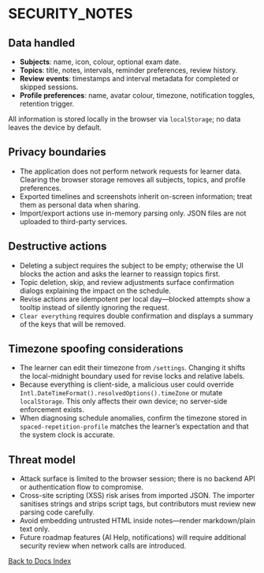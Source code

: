 # SECURITY_NOTES

## Data handled

- **Subjects**: name, icon, colour, optional exam date.
- **Topics**: title, notes, intervals, reminder preferences, review history.
- **Review events**: timestamps and interval metadata for completed or skipped sessions.
- **Profile preferences**: name, avatar colour, timezone, notification toggles, retention trigger.

All information is stored locally in the browser via `localStorage`; no data leaves the device by default.

## Privacy boundaries

- The application does not perform network requests for learner data. Clearing the browser storage removes all subjects, topics, and profile preferences.
- Exported timelines and screenshots inherit on-screen information; treat them as personal data when sharing.
- Import/export actions use in-memory parsing only. JSON files are not uploaded to third-party services.

## Destructive actions

- Deleting a subject requires the subject to be empty; otherwise the UI blocks the action and asks the learner to reassign topics first.
- Topic deletion, skip, and review adjustments surface confirmation dialogs explaining the impact on the schedule.
- Revise actions are idempotent per local day—blocked attempts show a tooltip instead of silently ignoring the request.
- `Clear everything` requires double confirmation and displays a summary of the keys that will be removed.

## Timezone spoofing considerations

- The learner can edit their timezone from `/settings`. Changing it shifts the local-midnight boundary used for revise locks and relative labels.
- Because everything is client-side, a malicious user could override `Intl.DateTimeFormat().resolvedOptions().timeZone` or mutate `localStorage`. This only affects their own device; no server-side enforcement exists.
- When diagnosing schedule anomalies, confirm the timezone stored in `spaced-repetition-profile` matches the learner’s expectation and that the system clock is accurate.

## Threat model

- Attack surface is limited to the browser session; there is no backend API or authentication flow to compromise.
- Cross-site scripting (XSS) risk arises from imported JSON. The importer sanitises strings and strips script tags, but contributors must review new parsing code carefully.
- Avoid embedding untrusted HTML inside notes—render markdown/plain text only.
- Future roadmap features (AI Help, notifications) will require additional security review when network calls are introduced.

[Back to Docs Index](../DOCS_INDEX.md)
